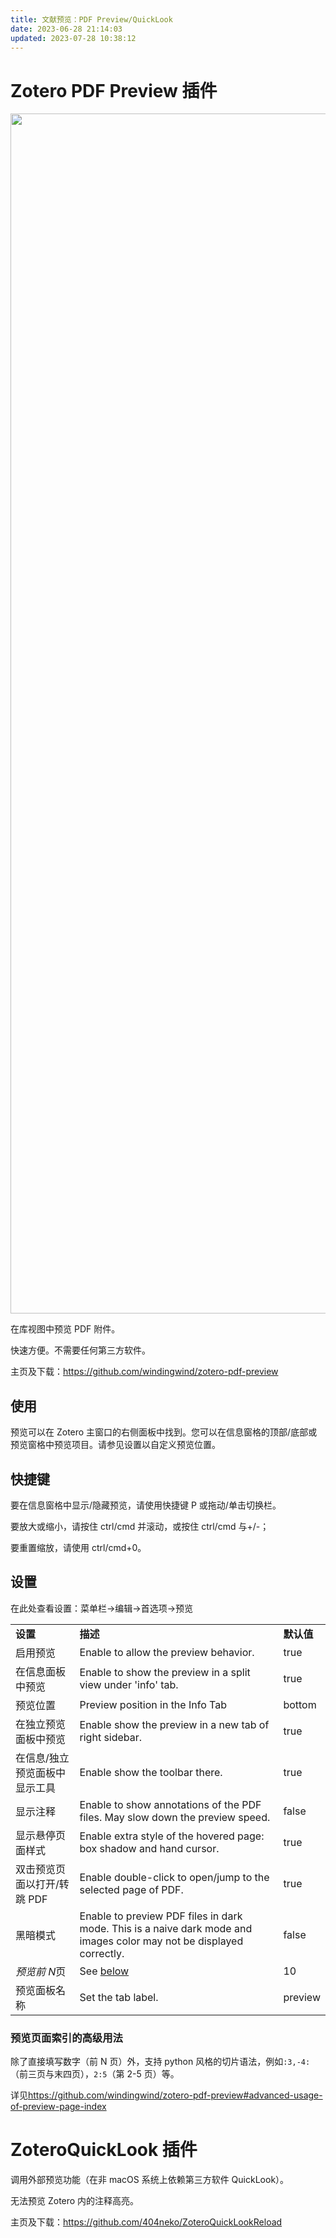 ```yaml
---
title: 文献预览：PDF Preview/QuickLook
date: 2023-06-28 21:14:03
updated: 2023-07-28 10:38:12
---
```


# Zotero PDF Preview 插件

[<img src="https://github.com/windingwind/zotero-pdf-preview/raw/master/image/README/teaser.gif" width="1920" class="ne-image">](https://github.com/windingwind/zotero-pdf-preview/blob/master/image/README/teaser.gif)

在库视图中预览 PDF 附件。

快速方便。不需要任何第三方软件。

主页及下载：<https://github.com/windingwind/zotero-pdf-preview>

## 使用

预览可以在 Zotero 主窗口的右侧面板中找到。您可以在信息窗格的顶部/底部或预览窗格中预览项目。请参见设置以自定义预览位置。

## 快捷键

要在信息窗格中显示/隐藏预览，请使用快捷键 P 或拖动/单击切换栏。

要放大或缩小，请按住 ctrl/cmd 并滚动，或按住 ctrl/cmd 与+/-；

要重置缩放，请使用 ctrl/cmd+0。

## 设置

在此处查看设置：菜单栏->编辑->首选项->预览

|                               |                                                                                                                      |            |
| ----------------------------- | -------------------------------------------------------------------------------------------------------------------- | ---------- |
| **设置**                      | **描述**                                                                                                             | **默认值** |
| 启用预览                      | Enable to allow the preview behavior.                                                                                | true       |
| 在信息面板中预览              | Enable to show the preview in a split view under 'info' tab.                                                         | true       |
| 预览位置                      | Preview position in the Info Tab                                                                                     | bottom     |
| 在独立预览面板中预览          | Enable show the preview in a new tab of right sidebar.                                                               | true       |
| 在信息/独立预览面板中显示工具 | Enable show the toolbar there.                                                                                       | true       |
| 显示注释                      | Enable to show annotations of the PDF files. May slow down the preview speed.                                        | false      |
| 显示悬停页面样式              | Enable extra style of the hovered page: box shadow and hand cursor.                                                  | true       |
| 双击预览页面以打开/转跳 PDF   | Enable double-click to open/jump to the selected page of PDF.                                                        | true       |
| 黑暗模式                      | Enable to preview PDF files in dark mode. This is a naive dark mode and images color may not be displayed correctly. | false      |
| *预览前 N*页                  | See [below](https://github.com/windingwind/zotero-pdf-preview#advanced-usage-of-preview-page-index)                  | 10         |
| 预览面板名称                  | Set the tab label.                                                                                                   | preview    |

### 预览页面索引的高级用法

除了直接填写数字（前 N 页）外，支持 python 风格的切片语法，例如`:3,-4:`（前三页与末四页），`2:5`（第 2-5 页）等。

详见<https://github.com/windingwind/zotero-pdf-preview#advanced-usage-of-preview-page-index>

# ZoteroQuickLook 插件

调用外部预览功能（在非 macOS 系统上依赖第三方软件 QuickLook）。

无法预览 Zotero 内的注释高亮。

主页及下载：<https://github.com/404neko/ZoteroQuickLookReload>
